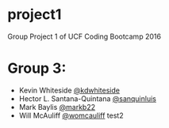 # project1
Group Project 1 of UCF Coding Bootcamp 2016

Group 3:
======================
- Kevin Whiteside [@kdwhiteside](https://github.com/kdwhiteside)
- Hector L. Santana-Quintana [@sanquinluis](https://github.com/sanquinluis)
- Mark Baylis [@markb22](https://github.com/markb22)
- Will McAuliff [@womcauliff](https://github.com/womcauliff)
test2

